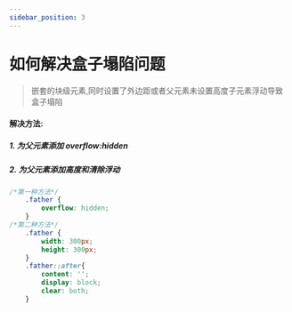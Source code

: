 ```yaml
---
sidebar_position: 3
---
```



# 如何解决盒子塌陷问题


> 嵌套的块级元素,同时设置了外边距或者父元素未设置高度子元素浮动导致盒子塌陷

#### 解决方法:  



##### 1. 为父元素添加 overflow:hidden



##### 2. 为父元素添加高度和清除浮动

```css
/*第一种方法*/
    .father {
        overflow: hidden;
    }
/*第二种方法*/
    .father {
        width: 300px;
        height: 300px;
    }
    .father::after{
        content: '';
        display: block;
        clear: both;
    }
```




